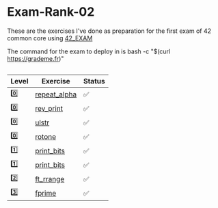 # Exam-Rank-02
These are the exercises I've done as preparation for the first exam  of 42 common core using [42_EXAM](https://github.com/jcluzet/42_EXAM)

The command for the exam to deploy in is bash -c "$(curl https://grademe.fr)"

## 

| Level| Exercise | Status |
| --- | --- | --- |
| 0️⃣ | [repeat_alpha](https://github.com/PaLucena/Exam-Rank-02/tree/main/lvl0/repeat_alpha) | ✅ |
| 0️⃣ | [rev_print](https://github.com/PaLucena/Exam-Rank-02/tree/main/lvl0/rev_print) | ✅ |
| 0️⃣ | [ulstr](https://github.com/PaLucena/Exam-Rank-02/tree/main/lvl0/ulstr) | ✅ |
| 0️⃣ | [rotone](https://github.com/PaLucena/Exam-Rank-02/tree/main/lvl0/rotone) | ✅ |
| 1️⃣ | [print_bits](https://github.com/PaLucena/Exam-Rank-02/tree/main/lvl1/print_bits) | ✅ |
| 1️⃣ | [print_bits](https://github.com/PaLucena/Exam-Rank-02/tree/main/lvl1/strdup) | ✅ |
| 2️⃣ | [ft_rrange](https://github.com/PaLucena/Exam-Rank-02/tree/main/lvl3/fprime) | ✅ |
| 3️⃣ | [fprime](https://github.com/PaLucena/Exam-Rank-02/tree/main/lvl3/fprime) | ✅ |
